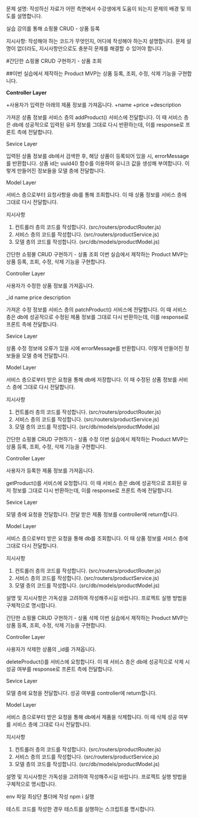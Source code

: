 문제 설명: 작성하신 자료가 어떤 측면에서 수강생에게 도움이 되는지 문제의 배경 및 의도를 설명합니다.

실습 강의를 통해 쇼핑몰 CRUD - 상품 등록

지시사항: 작성해야 하는 코드가 무엇인지, 어디에 작성해야 하는지 설명합니다. 문제 설명이 없더라도, 지시사항만으로도 충분히 문제를 해결할 수 있어야 합니다.

#간단한 쇼핑몰 CRUD 구현하기 - 상품 조회

##이번 실습에서 제작하는 Product MVP는 상품 등록, 조회, 수정, 삭제 기능을 구현합니다.

**Controller Layer**

+사용자가 입력한 아래의 제품 정보를 가져옵니다.
+name
+price
+description

가져온 상품 정보를 서비스 층의 addProduct() 서비스에 전달합니다.
이 때 서비스 층은 db에 성공적으로 입력된 유저 정보를 그대로 다시 반환하는데, 이를 response로 프론트 측에 전달합니다.

Sevice Layer

입력된 상품 정보를 db에서 검색한 후, 해당 상품이 등록되어 있을 시, errorMessage를 반환합니다.
상품 id는 uuid4() 함수를 이용하여 유니크 값을 생성해 부여합니다.
이렇게 만들어진 정보들을 모델 층에 전달합니다.

Model Layer

서비스 층으로부터 요청사항을 db를 통해 조회합니다.
이 때 상품 정보를 서비스 층에 그대로 다시 전달합니다.

지시사항
1. 컨트롤러 층의 코드를 작성합니다.
(src/routers/productRouter.js)
2. 서비스 층의 코드를 작성합니다.
(src/routers/productService.js)
3. 모델 층의 코드를 작성합니다.
(src/db/models/productModel.js)

간단한 쇼핑몰 CRUD 구현하기 - 상품 조회
이번 실습에서 제작하는 Product MVP는 상품 등록, 조회, 수정, 삭제 기능을 구현합니다.

Controller Layer

사용자가 수정한 상품 정보를 가져옵니다.

_id
name
price
description

가져온 수정 정보를 서비스 층의 patchProduct() 서비스에 전달합니다.
이 때 서비스 층은 db에 성공적으로 수정된 제품 정보를 그대로 다시 반환하는데, 이를 response로 프론트 측에 전달합니다.

Sevice Layer

상품 수정 정보에 오류가 있을 시에 errorMessage를 반환합니다.
이렇게 만들어진 정보들을 모델 층에 전달합니다.

Model Layer

서비스 층으로부터 받은 요청을 통해 db에 저장합니다.
이 때 수정된 상품 정보를 서비스 층에 그대로 다시 전달합니다.

지시사항
1. 컨트롤러 층의 코드를 작성합니다.
(src/routers/productRouter.js)
2. 서비스 층의 코드를 작성합니다.
(src/routers/productService.js)
3. 모델 층의 코드를 작성합니다.
(src/db/models/productModel.js)


간단한 쇼핑몰 CRUD 구현하기 - 상품 수정
이번 실습에서 제작하는 Product MVP는 상품 등록, 조회, 수정, 삭제 기능을 구현합니다.

Controller Layer

사용자가 등록한 제품 정보를 가져옵니다.

getProduct()를 서비스에 요청합니다.
이 때 서비스 층은 db에 성공적으로 조회된 유저 정보를 그대로 다시 반환하는데, 이를 response로 프론트 측에 전달합니다.

Sevice Layer

모델 층에 요청을 전달합니다. 전달 받은 제품 정보를 controller에 return합니다.

Model Layer

서비스 층으로부터 받은 요청을 통해 db를 조회합니다.
이 때 상품 정보를 서비스 층에 그대로 다시 전달합니다.

지시사항
1. 컨트롤러 층의 코드를 작성합니다.
(src/routers/productRouter.js)
2. 서비스 층의 코드를 작성합니다.
(src/routers/productService.js)
3. 모델 층의 코드를 작성합니다.
(src/db/models/productModel.js)

설명 및 지시사항은 가독성을 고려하여 작성해주시길 바랍니다.
프로젝트 실행 방법을 구체적으로 명시합니다.

간단한 쇼핑몰 CRUD 구현하기 - 상품 삭제
이번 실습에서 제작하는 Product MVP는 상품 등록, 조회, 수정, 삭제 기능을 구현합니다.

Controller Layer

사용자가 삭제한 상품의 _id를 가져옵니다.

deleteProduct()를 서비스에 요청합니다.
이 때 서비스 층은 db에 성공적으로 삭제 시 성공 여부를 response로 프론트 측에 전달합니다.

Sevice Layer

모델 층에 요청을 전달합니다. 성공 여부를 controller에 return합니다.

Model Layer

서비스 층으로부터 받은 요청을 통해 db에서 제품을 삭제합니다.
이 때 삭제 성공 여부를 서비스 층에 그대로 다시 전달합니다.

지시사항
1. 컨트롤러 층의 코드를 작성합니다.
(src/routers/productRouter.js)
2. 서비스 층의 코드를 작성합니다.
(src/routers/productService.js)
3. 모델 층의 코드를 작성합니다.
(src/db/models/productModel.js)

설명 및 지시사항은 가독성을 고려하여 작성해주시길 바랍니다.
프로젝트 실행 방법을 구체적으로 명시합니다.

env 파일 최상단 폴더에 작성
npm i 실행


테스트 코드를 작성한 경우 테스트를 실행하는 스크립트를 명시합니다.

